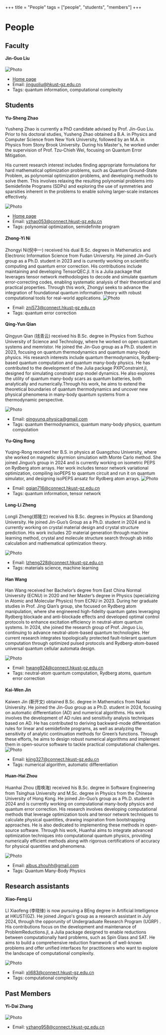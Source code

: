 +++
title = "People"
tags = ["people", "students", "members"]
+++

# People
## Faculty
#### Jin-Guo Liu
![Photo](/assets/avatars/jinguoliu.png)
* [Home page](https://giggleliu.github.io/)
* Email: [jinguoliu@hkust-gz.edu.cn](mailto:jinguoliu@hkust-gz.edu.cn)
* Tags: quantum information, computational complexity

## Students
#### Yu-Sheng Zhao
Yusheng Zhao is currently a PhD candidate advised by Prof. Jin-Guo Liu. Prior to his doctoral studies, Yusheng Zhao obtained a B.A. in Physics and Computer Science from New York University, followed by an M.A. in Physics from Stony Brook University. During his Master's, he worked under the supervision of Prof. Tzu-Chieh Wei, focusing on Quantum Error Mitigation.

His current research interest includes finding appropriate formulations for hard mathematical optimization problems, such as Quantum Ground-State Problem, as polynomial optimization problems, and developing methods to solve them. This involves relaxing the resulting polynomial problems into Semidefinite Programs (SDPs) and exploring the use of symmetries and sparsities inherent in the problems to enable solving larger-scale instances effectively. 

![Photo](/assets/avatars/yushengzhao.jpg)
* [Home page](https://exaclior.github.io/)
* Email: [yzhao053@connect.hkust-gz.edu.cn](mailto:yzhao053@connect.hkust-gz.edu.cn)
* Tags: polynomial optimization, semidefinite program 

#### Zhong-Yi Ni
Zhongyi Ni(倪中一) received his dual B.Sc. degrees in Mathematics and Electronic Information Science from Fudan University. He joined Jin-Guo’s group as a Ph.D. student in 2023 and is currently working on scientific computing and quantum error correction. His contributions include maintaining and developing TensorQEC.jl. It is a Julia package that leverages tensor network methodologies to decode and simulate quantum error-correcting codes, enabling systematic analysis of their theoretical and practical properties. Through this work, Zhongyi seeks to advance the integration of foundational quantum information theory with robust computational tools for real-world applications.
![Photo](/assets/avatars/zhongyini.jpg)
* Email: [zni573@connect.hkust-gz.edu.cn](mailto:zni573@connect.hkust-gz.edu.cn)
* Tags: quantum error correction

#### Qing-Yun Qian
Qingyun Qian (钱青云) received his B.Sc. degree in Physics from Suzhou University of Science and Technology, where he worked on open quantum systems and memristor. He joined the Jin-Guo group as a Ph.D. student in 2023, focusing on quantum thermodynamics and quantum many-body physics. His research interests include quantum thermodynamics, Rydberg-based quantum computation and quantum many-body physics. He has contributed to the development of the Julia package PXPConstraint.jl, designed for simulating constraint pxp model dynamics. He also explores the utility of quantum many-body scars as quantum batteries, both analytically and numerically.Through his work, he aims to extend the theoretical boundaries of quantum thermodynamics and uncover new physical phenomena in many-body quantum systems from a thermodynamic perspective.

![Photo](/assets/avatars/qingyunqian.jpg)
* Email: [qingyunq.physica@gmail.com](qingyunq.physica@gmail.com)
* Tags: quantum thermodynamics, quantum many-body physics, quantum computation

#### Yu-Qing Rong

Yuqing-Rong received her B.S. in physics at Guangzhou University, where she worked on magnetic skyrmion simulation with Monte Carlo method. She joined Jinguo’s group in 2024 and is currently working on isometric PEPS on Rydberg atom arrays. Her work includes tensor network variational optimization, compiling isoPEPS to quantum circuit and run it on quantum simulator, and designing isoPEPS ansatz for Rydberg atom arrays.
![Photo](/assets/avatars/yuqingrong.png)
* Email: [qqian716@connect.hkust-gz.edu.cn](qqian716@connect.hkust-gz.edu.cn)
* Tags: quantum information, tensor network 

#### Long-Li Zheng
Longli Zheng(郑隆立) received his B.Sc. degrees in Physics at Shandong University. He joined Jin-Guo’s Group as a Ph.D. student in 2024 and is currently working on crystal material design and crystal structure prediction. His work includes 2D material generation through machine learning method, crystal and molecule structure search through ab initio calculation and mathematical optimization theory.

![Photo](/assets/avatars/longlizheng.png)
* Email: [lzheng228@connect.hkust-gz.edu.cn](lzheng228@connect.hkust-gz.edu.cn)
* Tags: materials science, machine learning 

#### Han Wang
Han Wang received her Bachelor’s degree from East China Normal University (ECNU) in 2020 and her Master’s degree in Physics (specializing in Atomic and Molecular Physics) from ECNU in 2023. During her graduate studies in Prof. Jing Qian’s group, she focused on Rydberg atom manipulation, where she engineered high-fidelity quantum gates leveraging Rydberg blockade and anti-blockade effects and developed optimal control protocols to enhance excitation efficiency in neutral-atom quantum systems. In 2024, she joined the research group of Prof. Jinguo Liu, continuing to advance neutral-atom-based quantum technologies. Her current research integrates topologically protected fault-tolerant quantum computation through optimized pulsed protocols and Rydberg-atom-based universal quantum cellular automata design.

![Photo](/assets/avatars/hanwang.png)
* Email: [hwang924@connect.hkust-gz.edu.cn](hwang924@connect.hkust-gz.edu.cn)
* Tags: neutral-atom quantum computation, Rydberg atoms, quantum error correction

#### Kai-Wen Jin
Kaiwen Jin (靳开文) obtained B.Sc. degree in Mathematics from Nankai University. He joined the Jin-Guo group as a Ph.D. student in 2024, focusing on automatic differentiation (AD) and numerical algorithms. His work involves the development of AD rules and sensitivity analysis techniques based on AD. He has contributed to deriving backward-mode differentiation rules for linear and semidefinite programs, as well as analyzing the sensitivity of analytic continuation methods for Green’s functions. Through these efforts, he aims to design robust numerical algorithms and implement them in open-source software to tackle practical computational challenges.
![Photo](/assets/avatars/kaiwenjin.png)
* Email: [kjing327@connect.hkust-gz.edu.cn](kjing327@connect.hkust-gz.edu.cn)
* Tags: numerical algorithm, automatic differentiation 

#### Huan-Hai Zhou
Huanhai Zhou (周唤海) received his B.Sc. degree in Software Engineering from Tsinghua University and M.Sc. degree in Physics from the Chinese University of Hong Kong. He joined Jin-Guo’s group as a Ph.D. student in 2024 and is currently working on computational many-body physics and quantum error correction. His research involves developing computational methods that leverage optimization tools and tensor network techniques to calculate physical quantities, drawing inspiration from bootstrapping approaches. He is also dedicated to implementing these methods in open-source software. Through his work, Huanhai aims to integrate advanced optimization techniques into computational quantum physics, providing numerically efficient methods along with rigorous certifications of accuracy for physical quantities and phenomena.

![Photo](/assets/avatars/huanhaizhou.png)
* Email: [albus.zhouhh@gmail.com](albus.zhouhh@gmail.com)
* Tags: Quantum Many-Body Physics

## Research assistants

#### Xiao-Feng Li
LI Xiaofeng (李晓锋) is now pursuing a BEng degree in Artificial Intelligence at HKUST(GZ). He joined Jinguo's group as a research assistant in July 2024, through the opporunity of Undergraduate Research Program (UGRP) . His contributions focus on the development and maintenance of ProblemReductions.jl, a Julia package designed to enable reductions between computationally hard problems, such as Spin Glass and SAT. He aims to build a comprehensive reduction framework of well-known problems and offer unified interfaces for practitioners who want to explore the landscape of computational complexity.

![Photo](/assets/avatars/xiaofengli.png)
* Email: [xli683@connect.hkust-gz.edu.cn](xli683@connect.hkust-gz.edu.cn)
* Tags: computational complexity


## Past Members

#### Yi-Dai Zhang
![Photo](/assets/avatars/yidaizhang.jpeg)
* Email: [yzhang958@connect.hkust-gz.edu.cn](yzhang958@connect.hkust-gz.edu.cn)